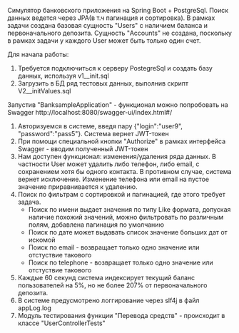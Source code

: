 Симулятор банковского приложения на Spring Boot + PostgreSql. Поиск данных ведется через JPA(в т.ч пагинация и сортировка). 
В рамках задачи создана базовая сущность "Users" с наличием баланса и первоначального депозита. Сущность "Accounts" не создана, поскольку в рамках задачи
у каждого User может быть только один счет. 

Для начала работы:
1) Требуется подключиться к серверу PostegreSql и создать базу данных, используя v1__init.sql
2) Загрузить в БД ряд тестовых данных, выполнив скрипт V2__initValues.sql

Запустив "BanksampleApplication" - функционал можно попробовать на Swagger http://localhost:8080/swagger-ui/index.html#/

1) Авторизуемся в системе, введя пару {"login":"user9", "password":"pass5"}. Система вернет JWT-токен
2) При помощи специальной кнопки "Authorize" в рамках интерфейса Swagger - вводим полученный JWT-токен
3) Нам доступен функционал: изменения/удаления ряда данных. В частности User может удалить либо телефон, либо email,
 с сохранением хотя бы одного контакта. В противном случае, система вернет исключение. Изменение телефона или email на пустое значение
приравнивается к удалению.
4) Поиск по фильтрам с сортировкой и пагинацией, где этого требует задача.
   - Поиск по имени выдает значения по типу Like формата, допуская наличие похожий значений, можно фильтровать по различным полям, добавлена пагинация по умолчанию
   - Поиск по дате может выдавать список значение больших дат от искомой
   - Поиск по email - возвращает только одно значение или отстуствие такового
   - Поиск по telephone - возвращает только одно значение или отстуствие такового
5) Каждые 60 секунд система индексирует текущий баланс пользователей на 5%, но не более 207% от первоначального депозита.
6) В системе предусмотрено логгирование через slf4j в файл appLog.log
7) Модуль тестирования функции "Перевода средств" - происходит в классе "UserControllerTests"
   

